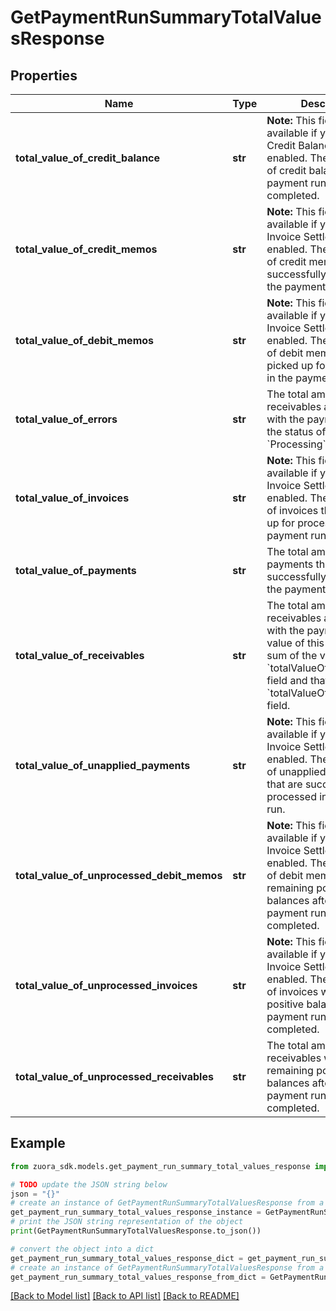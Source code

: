 # GetPaymentRunSummaryTotalValuesResponse


## Properties

Name | Type | Description | Notes
------------ | ------------- | ------------- | -------------
**total_value_of_credit_balance** | **str** | **Note:** This field is only available if you have the Credit Balance feature enabled.   The total amount of credit balance after the payment run is completed. | [optional] 
**total_value_of_credit_memos** | **str** | **Note:** This field is only available if you have the Invoice Settlement feature enabled.   The total amount of credit memos that are successfully processed in the payment run. | [optional] 
**total_value_of_debit_memos** | **str** | **Note:** This field is only available if you have the Invoice Settlement feature enabled.   The total amount of debit memos that are picked up for processing in the payment run. | [optional] 
**total_value_of_errors** | **str** | The total amount of receivables associated with the payments with the status of &#x60;Error&#x60; and &#x60;Processing&#x60;. | [optional] 
**total_value_of_invoices** | **str** | **Note:** This field is only available if you have the Invoice Settlement feature enabled.   The total amount of invoices that are picked up for processing in the payment run. | [optional] 
**total_value_of_payments** | **str** | The total amount of payments that are successfully processed in the payment run. | [optional] 
**total_value_of_receivables** | **str** | The total amount of receivables associated with the payment run.   The value of this field is the sum of the value of the &#x60;totalValueOfInvoices&#x60; field and that of the &#x60;totalValueOfDebitMemos&#x60; field. | [optional] 
**total_value_of_unapplied_payments** | **str** | **Note:** This field is only available if you have the Invoice Settlement feature enabled.   The total amount of unapplied payments that are successfully processed in the payment run. | [optional] 
**total_value_of_unprocessed_debit_memos** | **str** | **Note:** This field is only available if you have the Invoice Settlement feature enabled.   The total amount of debit memos with remaining positive balances after the payment run is completed. | [optional] 
**total_value_of_unprocessed_invoices** | **str** | **Note:** This field is only available if you have the Invoice Settlement feature enabled.   The total amount of invoices with remaining positive balances after the payment run is completed. | [optional] 
**total_value_of_unprocessed_receivables** | **str** | The total amount of receivables with remaining positive balances after the payment run is completed. | [optional] 

## Example

```python
from zuora_sdk.models.get_payment_run_summary_total_values_response import GetPaymentRunSummaryTotalValuesResponse

# TODO update the JSON string below
json = "{}"
# create an instance of GetPaymentRunSummaryTotalValuesResponse from a JSON string
get_payment_run_summary_total_values_response_instance = GetPaymentRunSummaryTotalValuesResponse.from_json(json)
# print the JSON string representation of the object
print(GetPaymentRunSummaryTotalValuesResponse.to_json())

# convert the object into a dict
get_payment_run_summary_total_values_response_dict = get_payment_run_summary_total_values_response_instance.to_dict()
# create an instance of GetPaymentRunSummaryTotalValuesResponse from a dict
get_payment_run_summary_total_values_response_from_dict = GetPaymentRunSummaryTotalValuesResponse.from_dict(get_payment_run_summary_total_values_response_dict)
```
[[Back to Model list]](../README.md#documentation-for-models) [[Back to API list]](../README.md#documentation-for-api-endpoints) [[Back to README]](../README.md)


